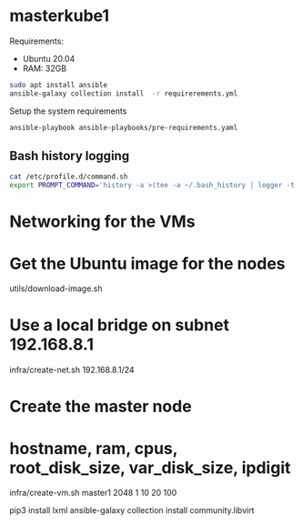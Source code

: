 # masterkube1

Requirements:
 - Ubuntu 20.04
 - RAM: 32GB

```sh
sudo apt install ansible
ansible-galaxy collection install  -r requirerements.yml
```

Setup the system requirements
```sh
ansible-playbook ansible-playbooks/pre-requirements.yaml
```

## Bash history logging
```sh
cat /etc/profile.d/command.sh
export PROMPT_COMMAND='history -a >(tee -a ~/.bash_history | logger -t "$USER[$$] $SSH_CONNECTION")'
```

# Networking for the VMs


# Get the Ubuntu image for the nodes

utils/download-image.sh

# Use a local bridge on subnet 192.168.8.1
infra/create-net.sh 192.168.8.1/24

# Create the master node

# hostname, ram, cpus, root_disk_size, var_disk_size, ipdigit
infra/create-vm.sh master1 2048 1 10 20 100


pip3 install lxml 
ansible-galaxy collection install community.libvirt
